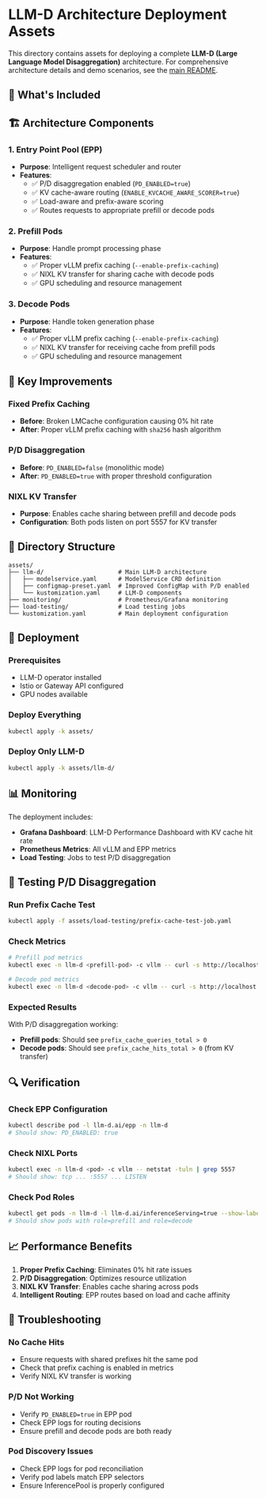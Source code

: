 # LLM-D Architecture Deployment Assets

This directory contains assets for deploying a complete **LLM-D (Large Language Model Disaggregation)** architecture. For comprehensive architecture details and demo scenarios, see the [main README](../README.md).

## 🎯 What's Included

## 🏗️ Architecture Components

### 1. **Entry Point Pool (EPP)**
- **Purpose**: Intelligent request scheduler and router
- **Features**: 
  - ✅ P/D disaggregation enabled (`PD_ENABLED=true`)
  - ✅ KV cache-aware routing (`ENABLE_KVCACHE_AWARE_SCORER=true`)
  - ✅ Load-aware and prefix-aware scoring
  - ✅ Routes requests to appropriate prefill or decode pods

### 2. **Prefill Pods**
- **Purpose**: Handle prompt processing phase
- **Features**:
  - ✅ Proper vLLM prefix caching (`--enable-prefix-caching`)
  - ✅ NIXL KV transfer for sharing cache with decode pods
  - ✅ GPU scheduling and resource management

### 3. **Decode Pods**
- **Purpose**: Handle token generation phase
- **Features**:
  - ✅ Proper vLLM prefix caching (`--enable-prefix-caching`)
  - ✅ NIXL KV transfer for receiving cache from prefill pods
  - ✅ GPU scheduling and resource management

## 🔧 Key Improvements

### Fixed Prefix Caching
- **Before**: Broken LMCache configuration causing 0% hit rate
- **After**: Proper vLLM prefix caching with `sha256` hash algorithm

### P/D Disaggregation
- **Before**: `PD_ENABLED=false` (monolithic mode)
- **After**: `PD_ENABLED=true` with proper threshold configuration

### NIXL KV Transfer
- **Purpose**: Enables cache sharing between prefill and decode pods
- **Configuration**: Both pods listen on port 5557 for KV transfer

## 📁 Directory Structure

```
assets/
├── llm-d/                     # Main LLM-D architecture
│   ├── modelservice.yaml      # ModelService CRD definition
│   ├── configmap-preset.yaml  # Improved ConfigMap with P/D enabled
│   └── kustomization.yaml     # LLM-D components
├── monitoring/                # Prometheus/Grafana monitoring
├── load-testing/              # Load testing jobs
└── kustomization.yaml         # Main deployment configuration
```

## 🚀 Deployment

### Prerequisites
- LLM-D operator installed
- Istio or Gateway API configured
- GPU nodes available

### Deploy Everything
```bash
kubectl apply -k assets/
```

### Deploy Only LLM-D
```bash
kubectl apply -k assets/llm-d/
```

## 📊 Monitoring

The deployment includes:
- **Grafana Dashboard**: LLM-D Performance Dashboard with KV cache hit rate
- **Prometheus Metrics**: All vLLM and EPP metrics
- **Load Testing**: Jobs to test P/D disaggregation

## 🧪 Testing P/D Disaggregation

### Run Prefix Cache Test
```bash
kubectl apply -f assets/load-testing/prefix-cache-test-job.yaml
```

### Check Metrics
```bash
# Prefill pod metrics
kubectl exec -n llm-d <prefill-pod> -c vllm -- curl -s http://localhost:8000/metrics | grep prefix_cache

# Decode pod metrics  
kubectl exec -n llm-d <decode-pod> -c vllm -- curl -s http://localhost:8001/metrics | grep prefix_cache
```

### Expected Results
With P/D disaggregation working:
- **Prefill pods**: Should see `prefix_cache_queries_total > 0`
- **Decode pods**: Should see `prefix_cache_hits_total > 0` (from KV transfer)

## 🔍 Verification

### Check EPP Configuration
```bash
kubectl describe pod -l llm-d.ai/epp -n llm-d
# Should show: PD_ENABLED: true
```

### Check NIXL Ports
```bash
kubectl exec -n llm-d <pod> -c vllm -- netstat -tuln | grep 5557
# Should show: tcp ... :5557 ... LISTEN
```

### Check Pod Roles
```bash
kubectl get pods -n llm-d -l llm-d.ai/inferenceServing=true --show-labels
# Should show pods with role=prefill and role=decode
```

## 📈 Performance Benefits

1. **Proper Prefix Caching**: Eliminates 0% hit rate issues
2. **P/D Disaggregation**: Optimizes resource utilization
3. **NIXL KV Transfer**: Enables cache sharing across pods
4. **Intelligent Routing**: EPP routes based on load and cache affinity

## 🐛 Troubleshooting

### No Cache Hits
- Ensure requests with shared prefixes hit the same pod
- Check that prefix caching is enabled in metrics
- Verify NIXL KV transfer is working

### P/D Not Working
- Verify `PD_ENABLED=true` in EPP pod
- Check EPP logs for routing decisions
- Ensure prefill and decode pods are both ready

### Pod Discovery Issues
- Check EPP logs for pod reconciliation
- Verify pod labels match EPP selectors
- Ensure InferencePool is properly configured
